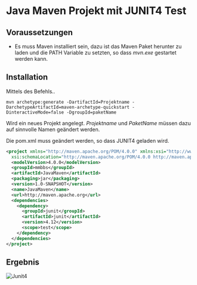 # Java Maven Projekt mit JUNIT4 Test
## Voraussetzungen
- Es muss Maven installiert sein, dazu ist das Maven Paket herunter zu laden und die PATH Variable zu setzten, so dass *mvn.exe* gestartet werden kann.

## Installation
Mittels des Befehls..
```
mvn archetype:generate -DartifactId=Projektname -DarchetypeArtifactId=maven-archetype-quickstart -DinteractiveMode=false -DgroupId=paketName
```
Wird ein neues Projekt angelegt. *Projektname* und *PaketName* müssen dazu auf sinnvolle Namen geändert werden.

Die pom.xml muss geändert werden, so dass JUNIT4 geladen wird.
```xml
<project xmlns="http://maven.apache.org/POM/4.0.0" xmlns:xsi="http://www.w3.org/2001/XMLSchema-instance"
  xsi:schemaLocation="http://maven.apache.org/POM/4.0.0 http://maven.apache.org/maven-v4_0_0.xsd">
  <modelVersion>4.0.0</modelVersion>
  <groupId>mmbbs</groupId>
  <artifactId>JavaMaven</artifactId>
  <packaging>jar</packaging>
  <version>1.0-SNAPSHOT</version>
  <name>JavaMaven</name>
  <url>http://maven.apache.org</url>
  <dependencies>
    <dependency>
      <groupId>junit</groupId>
      <artifactId>junit</artifactId>
      <version>4.12</version>
      <scope>test</scope>
    </dependency>
  </dependencies>
</project>
```
## Ergebnis
![Junit4](junit.gif "Unit Tests")
